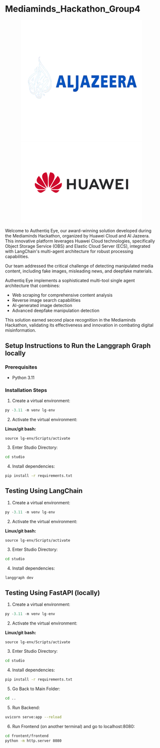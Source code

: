 # Mediaminds_Hackathon_Group4

<p align="center">
  <img src="studio/static/logo.png" alt="Logo 1" width="400"/>
  <img src="studio/static/logo2.png" alt="Logo 2" width="400"/>
</p>


Welcome to Authentiq Eye, our award-winning solution developed during the Mediaminds Hackathon, organized by Huawei Cloud and Al Jazeera. This innovative platform leverages Huawei Cloud technologies, specifically Object Storage Service (OBS) and Elastic Cloud Server (ECS), integrated with LangChain's multi-agent architecture for robust processing capabilities.

Our team addressed the critical challenge of detecting manipulated media content, including fake images, misleading news, and deepfake materials. 

Authentiq Eye implements a sophisticated multi-tool single agent architecture that combines:
- Web scraping for comprehensive content analysis
- Reverse image search capabilities
- AI-generated image detection
- Advanced deepfake manipulation detection

This solution earned second place recognition in the Mediaminds Hackathon, validating its effectiveness and innovation in combating digital misinformation.

## Setup Instructions to Run the Langgraph Graph locally

### Prerequisites
- Python 3.11

### Installation Steps

1. Create a virtual environment:
```python
py -3.11 -m venv lg-env
```

2. Activate the virtual environment:

**Linux/git bash:**
```
source lg-env/Scripts/activate
```

3. Enter Studio Directory:
```bash
cd studio
```

4. Install dependencies:
```bash
pip install -r requirements.txt
```

## Testing Using LangChain

1. Create a virtual environment:
```python
py -3.11 -m venv lg-env
```

2. Activate the virtual environment:

**Linux/git bash:**
```
source lg-env/Scripts/activate
```

3. Enter Studio Directory:
```bash
cd studio
```

4. Install dependencies:
```bash
langgraph dev
```

## Testing Using FastAPI (locally)

1. Create a virtual environment:
```python
py -3.11 -m venv lg-env
```

2. Activate the virtual environment:

**Linux/git bash:**
```
source lg-env/Scripts/activate
```

3. Enter Studio Directory:
```bash
cd studio
```

4. Install dependencies:
```bash
pip install -r requirements.txt
```

5. Go Back to Main Folder:

```bash
cd ..
```

5. Run Backend:

```bash
uvicorn serve:app --reload
```

6. Run Frontend (on another terminal) and go to localhost:8080:

```bash
cd frontent/frontend
python -m http.server 8080
```